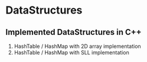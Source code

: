 # DataStructures
## Implemented DataStructures in C++
1. HashTable / HashMap with 2D array implementation
2. HashTable / HashMap with SLL implementation
